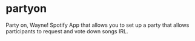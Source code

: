 partyon
=======

Party on, Wayne! Spotify App that allows you to set up a party that allows participants to request and vote down songs IRL.